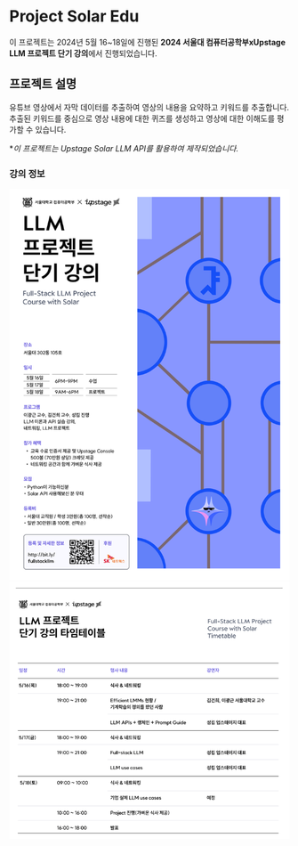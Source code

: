 # Project Solar Edu

이 프로젝트는 2024년 5월 16~18일에 진행된 **2024 서울대 컴퓨터공학부xUpstage LLM 프로젝트 단기 강의**에서 진행되었습니다.

## 프로젝트 설명

유튜브 영상에서 자막 데이터를 추출하여 영상의 내용을 요약하고 키워드를 추출합니다.<br/>
추출된 키워드를 중심으로 영상 내용에 대한 퀴즈를 생성하고 영상에 대한 이해도를 평가할 수 있습니다.<br/>

\*_이 프로젝트는 Upstage Solar LLM API를 활용하여 제작되었습니다._

### 강의 정보

![poster1](/Readme/poster1.png)  
![poster2](/Readme/poster2.png)
